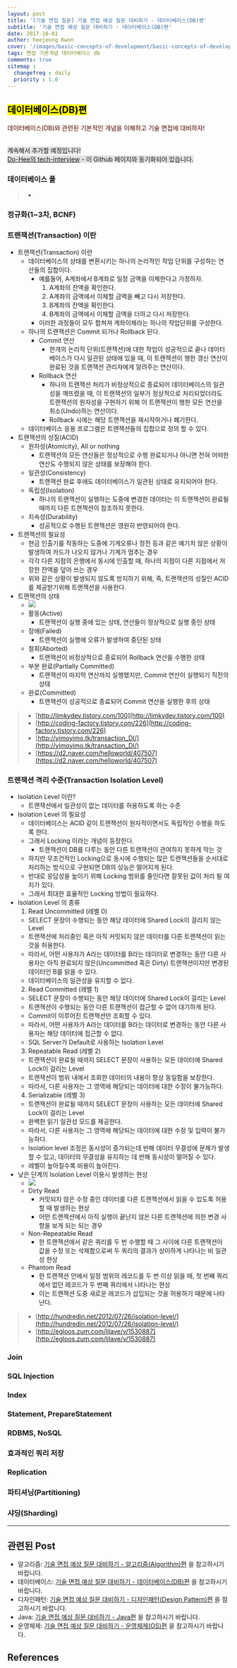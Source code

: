 ```yaml
---
layout: post
title: '[기술 면접 질문] 기술 면접 예상 질문 대비하기 - 데이터베이스(DB)편'
subtitle: '기술 면접 예상 질문 대비하기 - 데이터베이스(DB)편'
date: 2017-10-01
author: heejeong Kwon
cover: '/images/basic-concepts-of-development/basic-concepts-of-development-main.png'
tags: 면접 기본개념 데이터베이스 db
comments: true
sitemap :
  changefreq : daily
  priority : 1.0
---
```


## <mark>데이터베이스(DB)편</mark>  
<span style="color:#4d0000">데이터베이스(DB)와 관련된 기본적인 개념을 이해하고 기술 면접에 대비하자!</span>  

<br> <span style="background-color: #e1e1e1">계속해서 추가할 예정입니다!<span>
<br> [Do-Hee의 tech-interview](https://github.com/Do-Hee/tech-interview) - 이 Github 페이지와 동기화되어 있습니다.

### 데이터베이스 풀

> - []()

### 정규화(1~3차, BCNF)

### 트랜잭션(Transaction) 이란
* 트랜잭션(Transaction) 이란
  * 데이터베이스의 상태를 변환시키는 하나의 논리적인 작업 단위를 구성하는 연산들의 집합이다.
    * 예를들어, A계좌에서 B계좌로 일정 금액을 이체한다고 가정하자.
      1. A계좌의 잔액을 확인한다.
      2. A계좌의 금액에서 이체할 금액을 빼고 다시 저장한다.
      3. B계좌의 잔액을 확인한다.
      4. B계좌의 금액에서 이체할 금액을 더하고 다시 저장한다.
    * 이러한 과정들이 모두 합쳐져 계좌이체라는 하나의 작업단위를 구성한다.
  * 하나의 트랜잭션은 Commit 되거나 Rollback 된다.
    * Commit 연산
      * 한개의 논리적 단위(트랜잭션)에 대한 작업이 성공적으로 끝나 데이터베이스가 다시 일관된 상태에 있을 때, 이 트랜잭션이 행한 갱신 연산이 완료된 것을 트랜잭션 관리자에게 알려주는 연산이다.
    * Rollback 연산
      * 하나의 트랜잭션 처리가 비정상적으로 종료되어 데이터베이스의 일관성을 깨뜨렸을 때, 이 트랜잭션의 일부가 정상적으로 처리되었더라도 트랜잭션의 원자성을 구현하기 위해 이 트랜잭션이 행한 모든 연산을 취소(Undo)하는 연산이다.
      * Rollback 시에는 해당 트랜잭션을 재시작하거나 폐기한다.
  * 데이터베이스 응용 프로그램은 트랜잭션들의 집합으로 정의 할 수 있다.
* 트랜잭션의 성질(ACID)
  * 원자성(Atomicity), All or nothing
    * 트랜잭션의 모든 연산들은 정상적으로 수행 완료되거나 아니면 전혀 어떠한 연산도 수행되지 않은 상태를 보장해야 한다.
  * 일관성(Consistency)
    * 트랜잭션 완료 후에도 데이터베이스가 일관된 상태로 유지되어야 한다.
  * 독립성(Isolation)
    * 하나의 트랜잭션이 실행하는 도중에 변경한 데이터는 이 트랜잭션이 완료될 때까지 다른 트랜잭션이 참조하지 못한다.
  * 지속성(Durability)
    * 성공적으로 수행된 트랜잭션은 영원히 반영되어야 한다.
* 트랜잭션의 필요성
  * 현금 인출기를 작동하는 도중에 기계오류나 정전 등과 같은 예기치 않은 상황이 발생하여 카드가 나오지 않거나 기계가 멈추는 경우
  * 각각 다른 지점의 은행에서 동시에 인출할 때, 하나의 지점이 다른 지점에서 저장한 잔액을 덮어 쓰는 경우
  * 위와 같은 상황이 발생되지 않도록 방지하기 위해, 즉, 트랜잭션의 성질인 ACID를 제공받기위해 트랜잭션을 사용한다.
* 트랜잭션의 상태  
  * ![](/images/basic-concepts-of-development/transaction-status.png)
  * 활동(Active)
    * 트랜잭션이 실행 중에 있는 상태, 연산들이 정상적으로 실행 중인 상태
  * 장애(Failed)
    * 트랜잭션이 실행에 오류가 발생하여 중단된 상태
  * 철회(Aborted)
    * 트랜잭션이 비정상적으로 종료되어 Rollback 연산을 수행한 상태
  * 부분 완료(Partially Committed)
    * 트랜잭션이 마지막 연산까지 실행했지만, Commit 연산이 실행되기 직전의 상태
  * 완료(Committed)
    * 트랜잭션이 성공적으로 종료되어 Commit 연산을 실행한 후의 상태

> - [http://limkydev.tistory.com/100](http://limkydev.tistory.com/100)
> - [http://coding-factory.tistory.com/226](http://coding-factory.tistory.com/226)
> - [http://yimoyimo.tk/transaction_DI/](http://yimoyimo.tk/transaction_DI/)
> - [https://d2.naver.com/helloworld/407507](https://d2.naver.com/helloworld/407507)

### 트랜잭션 격리 수준(Transaction Isolation Level)
* Isolation Level 이란?
  * 트랜잭션에서 일관성이 없는 데이터를 허용하도록 하는 수준
* Isolation Level 의 필요성
  * 데이터베이스는 ACID 같이 트랜잭션이 원자적이면서도 독립적인 수행을 하도록 한다.
  * 그래서 Locking 이라는 개념이 등장한다.
    * 트랜잭션이 DB를 다루는 동안 다른 트랜잭션이 관여하지 못하게 막는 것
  * 하지만 무조건적인 Locking으로 동시에 수행되는 많은 트랜잭션들을 순서대로 처리하는 방식으로 구현되면 DB의 성능은 떨어지게 된다.
  * 반대로 응답성을 높이기 위해 Locking 범위를 줄인다면 잘못된 값이 처리 될 여지가 있다.
  * 그래서 최대한 효율적인 Locking 방법이 필요하다.
* Isolation Level 의 종류
  1. Read Uncommitted (레벨 0)
    * SELECT 문장이 수행되는 동안 해당 데이터에 Shared Lock이 걸리지 않는 Level
    * 트랜잭션에 처리중인 혹은 아직 커밋되지 않은 데이터를 다른 트랜잭션이 읽는 것을 허용한다.
    * 따라서, 어떤 사용자가 A라는 데이터를 B라는 데이터로 변경하는 동안 다른 사용자는 아직 완료되지 않은(Uncommitted 혹은 Dirty) 트랜잭션이지만 변경된 데이터인 B를 읽을 수 있다.
    * 데이터베이스의 일관성을 유지할 수 없다.
  2. Read Committed (레벨 1)
    * SELECT 문장이 수행되는 동안 해당 데이터에 Shared Lock이 걸리는 Level
    * 트랜잭션이 수행되는 동안 다른 트랜잭션이 접근할 수 없어 대기하게 된다.
    * Commit이 이루어진 트랜잭션만 조회할 수 있다.
    * 따라서, 어떤 사용자가 A라는 데이터를 B라는 데이터로 변경하는 동안 다른 사용자는 해당 데이터에 접근할 수 없다.
    * SQL Server가 Default로 사용하는 Isolation Level
  3. Repeatable Read (레벨 2)
    * 트랜잭션이 완료될 때까지 SELECT 문장이 사용하는 모든 데이터에 Shared Lock이 걸리는 Level
    * 트랜잭션이 범위 내에서 조회한 데이터의 내용이 항상 동일함을 보장한다.
    * 따라서, 다른 사용자는 그 영역에 해당되는 데이터에 대한 수정이 불가능하다.
  4. Serializable (레벨 3)
    * 트랜잭션이 완료될 때까지 SELECT 문장이 사용하는 모든 데이터에 Shared Lock이 걸리는 Level
    * 완벽한 읽기 일관성 모드를 제공한다.
    * 따라서, 다른 사용자는 그 영역에 해당되는 데이터에 대한 수정 및 입력이 불가능하다.
  * Isolation level 조정은 동시성이 증가되는데 반해 데이터 무결성에 문제가 발생할 수 있고, 데이터의 무결성을 유지하는 데 반해 동시성이 떨어질 수 있다.
  * 레벨이 높아질수록 비용이 높아진다.
* 낮은 단계의 Isolation Level 이용시 발생하는 현상  
  * ![](/images/basic-concepts-of-development/isolation-level.png)
  * Dirty Read
    * 커밋되지 않은 수정 중인 데이터를 다른 트랜잭션에서 읽을 수 있도록 허용할 때 발생하는 현상
    * 어떤 트랜잭션에서 아직 실행이 끝난지 않은 다른 트랜잭션에 의한 변경 사항을 보게 되는 되는 경우
  * Non-Repeatable Read
    * 한 트랜잭션에서 같은 쿼리를 두 번 수행할 때 그 사이에 다른 트랜잭션이 값을 수정 또는 삭제함으로써 두 쿼리의 결과가 상이하게 나타나는 비 일관성 현상
  * Phantom Read
    * 한 트랜잭션 안에서 일정 범위의 레코드를 두 번 이상 읽을 때, 첫 번째 쿼리에서 없던 레코드가 두 번째 쿼리에서 나타나는 현상
    * 이는 트랜잭션 도중 새로운 레코드가 삽입되는 것을 허용하기 때문에 나타난다.

> - [http://hundredin.net/2012/07/26/isolation-level/](http://hundredin.net/2012/07/26/isolation-level/)
> - [http://egloos.zum.com/ljlave/v/1530887](http://egloos.zum.com/ljlave/v/1530887)

### Join

### SQL Injection

### Index

### Statement, PrepareStatement

### RDBMS, NoSQL

### 효과적인 쿼리 저장

### Replication

### 파티셔닝(Partitioning)

### 샤딩(Sharding)


---

## 관련된 Post
* 알고리즘: [기술 면접 예상 질문 대비하기 - 알고리즘(Algorithm)편](https://gmlwjd9405.github.io/2017/10/01/basic-concepts-of-development-algorithm.html) 을 참고하시기 바랍니다.
* 데이터베이스: [기술 면접 예상 질문 대비하기 - 데이터베이스(DB)편](https://gmlwjd9405.github.io/2017/10/01/basic-concepts-of-development-db.html) 을 참고하시기 바랍니다.
* 디자인패턴: [기술 면접 예상 질문 대비하기 - 디자인패턴(Design Pattern)편](https://gmlwjd9405.github.io/2017/10/01/basic-concepts-of-development-designpattern.html) 을 참고하시기 바랍니다.
* Java: [기술 면접 예상 질문 대비하기 - Java편](https://gmlwjd9405.github.io/2017/10/01/basic-concepts-of-development-java.html) 을 참고하시기 바랍니다.
* 운영체제: [기술 면접 예상 질문 대비하기 - 운영체제(OS)편](https://gmlwjd9405.github.io/2017/10/01/basic-concepts-of-development-os.html) 을 참고하시기 바랍니다.


## References
<!-- > - [http://hahahoho5915.tistory.com/16](http://hahahoho5915.tistory.com/16) -->
